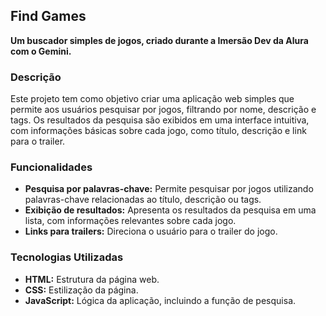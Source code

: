## Find Games

**Um buscador simples de jogos, criado durante a Imersão Dev da Alura com o Gemini.**

### Descrição
Este projeto tem como objetivo criar uma aplicação web simples que permite aos usuários pesquisar por jogos, filtrando por nome, descrição e tags. Os resultados da pesquisa são exibidos em uma interface intuitiva, com informações básicas sobre cada jogo, como título, descrição e link para o trailer.

### Funcionalidades
* **Pesquisa por palavras-chave:** Permite pesquisar por jogos utilizando palavras-chave relacionadas ao título, descrição ou tags.
* **Exibição de resultados:** Apresenta os resultados da pesquisa em uma lista, com informações relevantes sobre cada jogo.
* **Links para trailers:** Direciona o usuário para o trailer do jogo.

### Tecnologias Utilizadas
* **HTML:** Estrutura da página web.
* **CSS:** Estilização da página.
* **JavaScript:** Lógica da aplicação, incluindo a função de pesquisa.
